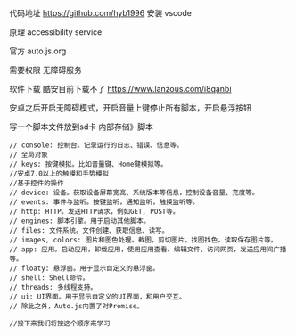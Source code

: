 代码地址 https://github.com/hyb1996 安装 vscode

原理 accessibility service

官方 auto.js.org

需要权限 无障碍服务

软件下载 酷安目前下载不了 https://www.lanzous.com/i8qanbi

安卓之后开启无障碍模式，开启音量上键停止所有脚本，开启悬浮按钮

写一个脚本文件放到sd卡 内部存储》脚本

```
// console: 控制台。记录运行的日志、错误、信息等。
// 全局对象
// keys: 按键模拟。比如音量键、Home键模拟等。
//安卓7.0以上的触摸和手势模拟
//基于控件的操作
// device: 设备。获取设备屏幕宽高、系统版本等信息，控制设备音量、亮度等。
// events: 事件与监听。按键监听，通知监听，触摸监听等。
// http: HTTP。发送HTTP请求，例如GET, POST等。
// engines: 脚本引擎。用于启动其他脚本。
// files: 文件系统。文件创建、获取信息、读写。
// images, colors: 图片和图色处理。截图，剪切图片，找图找色，读取保存图片等。
// app: 应用。启动应用，卸载应用，使用应用查看、编辑文件、访问网页，发送应用间广播等。
// floaty: 悬浮窗。用于显示自定义的悬浮窗。
// shell: Shell命令。
// threads: 多线程支持。
// ui: UI界面。用于显示自定义的UI界面，和用户交互。
// 除此之外，Auto.js内置了对Promise。

//接下来我们将按这个顺序来学习
```
